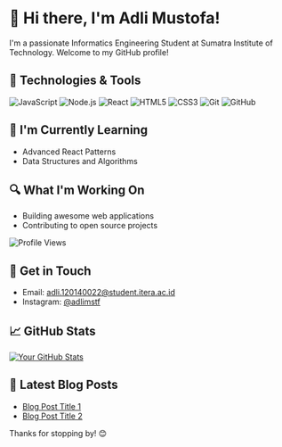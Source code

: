 # 👋 Hi there, I'm Adli Mustofa!

I'm a passionate Informatics Engineering Student at Sumatra Institute of Technology. Welcome to my GitHub profile!

## 🔧 Technologies & Tools

![JavaScript](https://img.shields.io/badge/-JavaScript-black?style=flat-square&logo=javascript)
![Node.js](https://img.shields.io/badge/-Node.js-green?style=flat-square&logo=node.js)
![React](https://img.shields.io/badge/-React-blue?style=flat-square&logo=react)
![HTML5](https://img.shields.io/badge/-HTML5-orange?style=flat-square&logo=html5)
![CSS3](https://img.shields.io/badge/-CSS3-purple?style=flat-square&logo=css3)
![Git](https://img.shields.io/badge/-Git-black?style=flat-square&logo=git)
![GitHub](https://img.shields.io/badge/-GitHub-181717?style=flat-square&logo=github)

## 🌱 I'm Currently Learning

- Advanced React Patterns
- Data Structures and Algorithms

## 🔍 What I'm Working On

- Building awesome web applications
- Contributing to open source projects

![Profile Views](https://komarev.com/ghpvc/?username=AdliMustofa120140022)

## 💬 Get in Touch

- Email: [adli.120140022@student.itera.ac.id](mailto:adli.120140022@student.itera.ac.id)
- Instagram: [@adlimstf](https://instagram.com/adlimstf?igshid=NzZlODBkYWE4Ng==)

## 📈 GitHub Stats

[![Your GitHub Stats](https://github-readme-stats.vercel.app/api?username=your-username&count_private=true&show_icons=true&theme=radical)](https://github.com/anuraghazra/github-readme-stats)

## 📝 Latest Blog Posts

<!-- BLOG-POST-LIST:START -->
- [Blog Post Title 1](#)
- [Blog Post Title 2](#)
<!-- BLOG-POST-LIST:END -->

Thanks for stopping by! 😊
